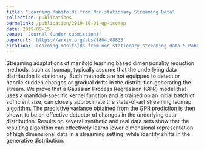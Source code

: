 ```yaml
---
title: "Learning Manifolds from Non-stationary Streaming Data"
collection: publications
permalink: /publication/2019-10-01-gp-isomap
date: 2019-09-15
venue: 'Journal (under submission)'
paperurl: 'https://arxiv.org/abs/1804.08833'
citation: 'Learning manifolds from non-stationary streaming data S Mahapatra, V Chandola - arXiv preprint  arXiv:1804.08833, 2018'
---
```

Streaming adaptations of manifold learning based dimensionality reduction methods, such as Isomap, typically assume that the underlying data distribution is stationary. Such methods are not equipped to detect or handle sudden changes or gradual drifts in the distribution generating the stream. We prove that a Gaussian Process Regression (GPR) model that uses a manifold-specific kernel function and is trained on an initial batch of sufficient size, can closely approximate the state-of-art streaming Isomap algorithm. The predictive variance obtained from the GPR prediction is then shown to be an effective detector of changes in the underlying data distribution. Results on several synthetic and real data sets show that the resulting algorithm can effectively learns lower dimensional representation of high dimensional data in a streaming setting, while identify shifts in the generative distribution.